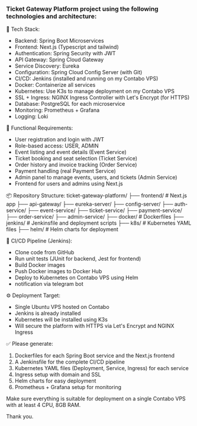 ### Ticket Gateway Platform project using the following technologies and architecture:

🔧 Tech Stack:

- Backend: Spring Boot Microservices
- Frontend: Next.js (Typescript and tailwind)
- Authentication: Spring Security with JWT
- API Gateway: Spring Cloud Gateway
- Service Discovery: Eureka
- Configuration: Spring Cloud Config Server (with Git)
- CI/CD: Jenkins (installed and running on my Contabo VPS)
- Docker: Containerize all services
- Kubernetes: Use K3s to manage deployment on my Contabo VPS
- SSL + Ingress: NGINX Ingress Controller with Let's Encrypt (for HTTPS)
- Database: PostgreSQL for each microservice
- Monitoring: Prometheus + Grafana
- Logging: Loki

🎫 Functional Requirements:

- User registration and login with JWT
- Role-based access: USER, ADMIN
- Event listing and event details (Event Service)
- Ticket booking and seat selection (Ticket Service)
- Order history and invoice tracking (Order Service)
- Payment handling (real Payment Service)
- Admin panel to manage events, users, and tickets (Admin Service)
- Frontend for users and admins using Next.js

📦 Repository Structure:
ticket-gateway-platform/
├── frontend/ # Next.js app
├── api-gateway/
├── eureka-server/
├── config-server/
├── auth-service/
├── event-service/
├── ticket-service/
├── payment-service/
├── order-service/
├── admin-service/
├── docker/ # Dockerfiles
├── jenkins/ # Jenkinsfile and deployment scripts
├── k8s/ # Kubernetes YAML files
├── helm/ # Helm charts for deployment

📄 CI/CD Pipeline (Jenkins):

- Clone code from GitHub
- Run unit tests (JUnit for backend, Jest for frontend)
- Build Docker images
- Push Docker images to Docker Hub
- Deploy to Kubernetes on Contabo VPS using Helm
- notification via telegram bot

⚙️ Deployment Target:

- Single Ubuntu VPS hosted on Contabo
- Jenkins is already installed
- Kubernetes will be installed using K3s
- Will secure the platform with HTTPS via Let's Encrypt and NGINX Ingress

✅ Please generate:

1. Dockerfiles for each Spring Boot service and the Next.js frontend
2. A Jenkinsfile for the complete CI/CD pipeline
3. Kubernetes YAML files (Deployment, Service, Ingress) for each service
4. Ingress setup with domain and SSL
5. Helm charts for easy deployment
6. Prometheus + Grafana setup for monitoring

Make sure everything is suitable for deployment on a single Contabo VPS with at least 4 CPU, 8GB RAM.

Thank you.
